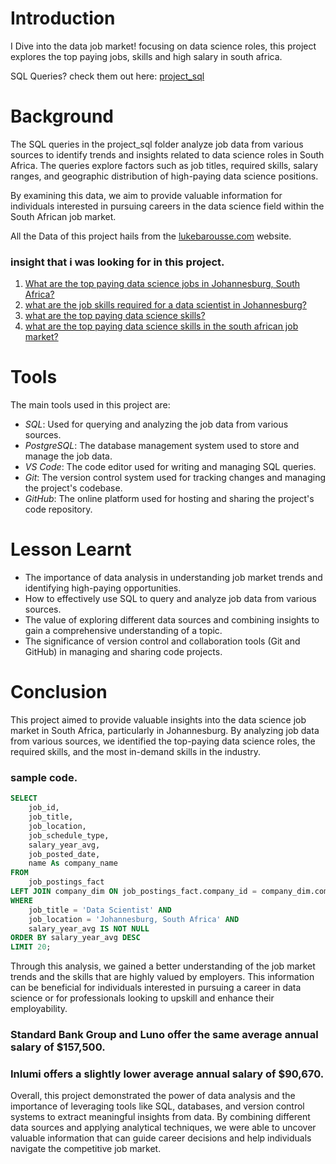 # Introduction

I Dive into the data job market! focusing on data science roles, this project explores the top paying jobs, skills and high salary in south africa.

SQL Queries? check them out here: [project_sql](/project_sql/)

# Background

The SQL queries in the project_sql folder analyze job data from various sources to identify trends and insights related to data science roles in South Africa. The queries explore factors such as job titles, required skills, salary ranges, and geographic distribution of high-paying data science positions.

By examining this data, we aim to provide valuable information for individuals interested in pursuing careers in the data science field within the South African job market.

All the Data of this project hails from the [lukebarousse.com](https://www.lukebarousse.com/sql) website.

### insight that i was looking for in this project.

1. [What are the top paying data science jobs in Johannesburg, South Africa?](/project_sql/top_paying_jobs.sql)
2. [what are the job skills required for a data scientist in Johannesburg?](/project_sql/top_paying_job_skills.sql)
3. [what are the top paying data science skills?](/project_sql/top_paying_skills.sql)
4. [what are the top paying data science skills in the south african job market?](/project_sql/top_demanded_skills.sql)

# Tools

The main tools used in this project are:

- _SQL_: Used for querying and analyzing the job data from various sources.
- _PostgreSQL_: The database management system used to store and manage the job data.
- _VS Code_: The code editor used for writing and managing SQL queries.
- _Git_: The version control system used for tracking changes and managing the project's codebase.
- _GitHub_: The online platform used for hosting and sharing the project's code repository.

# Lesson Learnt

- The importance of data analysis in understanding job market trends and identifying high-paying opportunities.
- How to effectively use SQL to query and analyze job data from various sources.
- The value of exploring different data sources and combining insights to gain a comprehensive understanding of a topic.
- The significance of version control and collaboration tools (Git and GitHub) in managing and sharing code projects.

# Conclusion

This project aimed to provide valuable insights into the data science job market in South Africa, particularly in Johannesburg. By analyzing job data from various sources, we identified the top-paying data science roles, the required skills, and the most in-demand skills in the industry.

### sample code.

```sql
SELECT
    job_id,
    job_title,
    job_location,
    job_schedule_type,
    salary_year_avg,
    job_posted_date,
    name As company_name
FROM
    job_postings_fact
LEFT JOIN company_dim ON job_postings_fact.company_id = company_dim.company_id
WHERE
    job_title = 'Data Scientist' AND
    job_location = 'Johannesburg, South Africa' AND
    salary_year_avg IS NOT NULL
ORDER BY salary_year_avg DESC
LIMIT 20;
```

Through this analysis, we gained a better understanding of the job market trends and the skills that are highly valued by employers. This information can be beneficial for individuals interested in pursuing a career in data science or for professionals looking to upskill and enhance their employability.

### Standard Bank Group and Luno offer the same average annual salary of $157,500.

### Inlumi offers a slightly lower average annual salary of $90,670.

Overall, this project demonstrated the power of data analysis and the importance of leveraging tools like SQL, databases, and version control systems to extract meaningful insights from data. By combining different data sources and applying analytical techniques, we were able to uncover valuable information that can guide career decisions and help individuals navigate the competitive job market.
